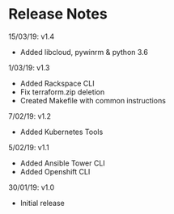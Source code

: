 # Release Notes

15/03/19: v1.4

* Added libcloud, pywinrm & python 3.6

1/03/19: v1.3

* Added Rackspace CLI
* Fix terraform.zip deletion
* Created Makefile with common instructions

7/02/19: v1.2

* Added Kubernetes Tools

5/02/19: v1.1

* Added Ansible Tower CLI
* Added Openshift CLI

30/01/19: v1.0

* Initial release
